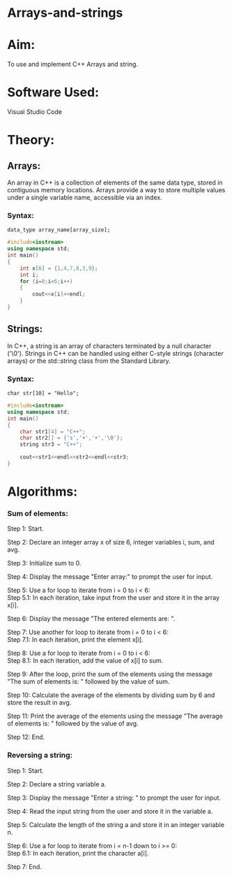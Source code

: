# Arrays-and-strings
# Aim:   
To use and implement C++ Arrays and string.
# Software Used: 
Visual Studio Code
# Theory: 
## Arrays:
An array in C++ is a collection of elements of the same data type, stored in contiguous memory locations. Arrays provide a way to store multiple values under a single variable name, accessible via an index.
### Syntax:
`data_type array_name[array_size];`
```cpp
#include<iostream>
using namespace std;
int main()
{
    int x[6] = {1,4,7,8,3,9};
    int i;
    for (i=0;i<6;i++)
    {
        cout<<x[i]<<endl;
    }
}
```
## Strings:
In C++, a string is an array of characters terminated by a null character ('\0'). Strings in C++ can be handled using either C-style strings (character arrays) or the std::string class from the Standard Library.
### Syntax:
`char str[10] = "Hello";`
```cpp
#include<iostream>
using namespace std;
int main()
{
    char str1[4] = "C++";
    char str2[] = {'s','+','+','\0'};
    string str3 = "C++";

    cout<<str1<<endl<<str2<<endl<<str3;
}
```
# Algorithms: 
### Sum of elements: 
Step 1: Start.

Step 2: Declare an integer array x of size 6, integer variables i, sum, and avg.

Step 3: Initialize sum to 0.

Step 4: Display the message "Enter array:" to prompt the user for input.

Step 5: Use a for loop to iterate from i = 0 to i < 6:   
Step 5.1: In each iteration, take input from the user and store it in the array x[i].

Step 6: Display the message "The entered elements are: ".

Step 7: Use another for loop to iterate from i = 0 to i < 6:   
Step 7.1: In each iteration, print the element x[i].

Step 8: Use a for loop to iterate from i = 0 to i < 6:   
Step 8.1: In each iteration, add the value of x[i] to sum.

Step 9: After the loop, print the sum of the elements using the message "The sum of elements is: " followed by the value of sum.

Step 10: Calculate the average of the elements by dividing sum by 6 and store the result in avg.

Step 11: Print the average of the elements using the message "The average of elements is: " followed by the value of avg.

Step 12: End.

### Reversing a string:
Step 1: Start.

Step 2: Declare a string variable a.

Step 3: Display the message "Enter a string: " to prompt the user for input.

Step 4: Read the input string from the user and store it in the variable a.

Step 5: Calculate the length of the string a and store it in an integer variable n.

Step 6: Use a for loop to iterate from i = n-1 down to i >= 0:   
Step 6.1: In each iteration, print the character a[i].

Step 7: End.
